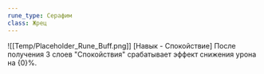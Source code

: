 ```yaml
---
rune_type: Серафим
class: Жрец
---
```

![[Temp/Placeholder_Rune_Buff.png]]
[Навык - Спокойствие] После получения 3 слоев "Спокойствия" срабатывает эффект снижения урона на {0}%.
